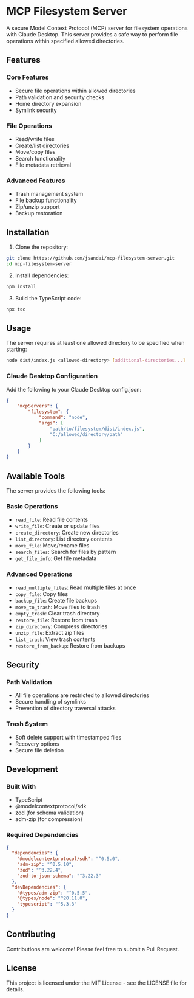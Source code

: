 # MCP Filesystem Server

A secure Model Context Protocol (MCP) server for filesystem operations with Claude Desktop. This server provides a safe way to perform file operations within specified allowed directories.

## Features

### Core Features
- Secure file operations within allowed directories
- Path validation and security checks
- Home directory expansion
- Symlink security

### File Operations
- Read/write files
- Create/list directories
- Move/copy files
- Search functionality
- File metadata retrieval

### Advanced Features
- Trash management system
- File backup functionality
- Zip/unzip support
- Backup restoration

## Installation

1. Clone the repository:
```bash
git clone https://github.com/jsandai/mcp-filesystem-server.git
cd mcp-filesystem-server
```

2. Install dependencies:
```bash
npm install
```

3. Build the TypeScript code:
```bash
npx tsc
```

## Usage

The server requires at least one allowed directory to be specified when starting:

```bash
node dist/index.js <allowed-directory> [additional-directories...]
```

### Claude Desktop Configuration

Add the following to your Claude Desktop config.json:

```json
{
    "mcpServers": {
        "filesystem": {
            "command": "node",
            "args": [
                "path/to/filesystem/dist/index.js",
                "C:/allowed/directory/path"
            ]
        }
    }
}
```

## Available Tools

The server provides the following tools:

### Basic Operations
- `read_file`: Read file contents
- `write_file`: Create or update files
- `create_directory`: Create new directories
- `list_directory`: List directory contents
- `move_file`: Move/rename files
- `search_files`: Search for files by pattern
- `get_file_info`: Get file metadata

### Advanced Operations
- `read_multiple_files`: Read multiple files at once
- `copy_file`: Copy files
- `backup_file`: Create file backups
- `move_to_trash`: Move files to trash
- `empty_trash`: Clear trash directory
- `restore_file`: Restore from trash
- `zip_directory`: Compress directories
- `unzip_file`: Extract zip files
- `list_trash`: View trash contents
- `restore_from_backup`: Restore from backups

## Security

### Path Validation
- All file operations are restricted to allowed directories
- Secure handling of symlinks
- Prevention of directory traversal attacks

### Trash System
- Soft delete support with timestamped files
- Recovery options
- Secure file deletion

## Development

### Built With
- TypeScript
- @modelcontextprotocol/sdk
- zod (for schema validation)
- adm-zip (for compression)

### Required Dependencies
```json
{
  "dependencies": {
    "@modelcontextprotocol/sdk": "^0.5.0",
    "adm-zip": "^0.5.10",
    "zod": "^3.22.4",
    "zod-to-json-schema": "^3.22.3"
  },
  "devDependencies": {
    "@types/adm-zip": "^0.5.5",
    "@types/node": "^20.11.0",
    "typescript": "^5.3.3"
  }
}
```

## Contributing

Contributions are welcome! Please feel free to submit a Pull Request.

## License

This project is licensed under the MIT License - see the LICENSE file for details.
